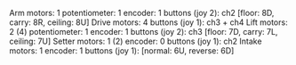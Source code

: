Arm
    motors: 1
    potentiometer: 1
    encoder: 1
    buttons (joy 2): ch2 [floor: 8D, carry: 8R, ceiling: 8U]
Drive
    motors: 4
    buttons (joy 1): ch3 + ch4
Lift
    motors: 2 (4)
    potentiometer: 1
    encoder: 1
    buttons (joy 2): ch3 [floor: 7D, carry: 7L, ceiling: 7U]
Setter
    motors: 1 (2)
    encoder: 0
    buttons (joy 1): ch2
Intake
    motors: 1
    encoder: 1
    buttons (joy 1): [normal: 6U, reverse: 6D]
